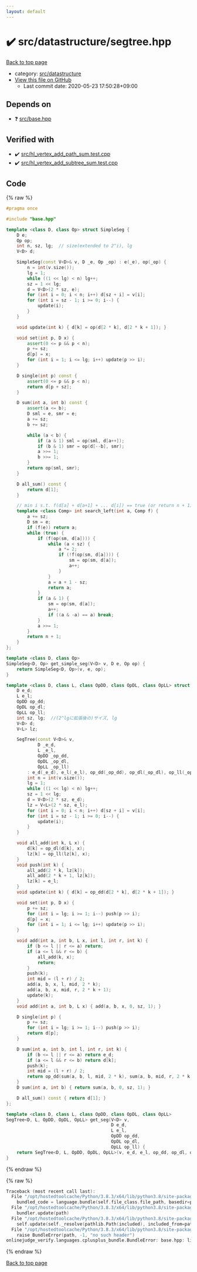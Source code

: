 ```yaml
---
layout: default
---
```


<!-- mathjax config similar to math.stackexchange -->
<script type="text/javascript" async
  src="https://cdnjs.cloudflare.com/ajax/libs/mathjax/2.7.5/MathJax.js?config=TeX-MML-AM_CHTML">
</script>
<script type="text/x-mathjax-config">
  MathJax.Hub.Config({
    TeX: { equationNumbers: { autoNumber: "AMS" }},
    tex2jax: {
      inlineMath: [ ['$','$'] ],
      processEscapes: true
    },
    "HTML-CSS": { matchFontHeight: false },
    displayAlign: "left",
    displayIndent: "2em"
  });
</script>

<script type="text/javascript" src="https://cdnjs.cloudflare.com/ajax/libs/jquery/3.4.1/jquery.min.js"></script>
<script src="https://cdn.jsdelivr.net/npm/jquery-balloon-js@1.1.2/jquery.balloon.min.js" integrity="sha256-ZEYs9VrgAeNuPvs15E39OsyOJaIkXEEt10fzxJ20+2I=" crossorigin="anonymous"></script>
<script type="text/javascript" src="../../../assets/js/copy-button.js"></script>
<link rel="stylesheet" href="../../../assets/css/copy-button.css" />


# :heavy_check_mark: src/datastructure/segtree.hpp

<a href="../../../index.html">Back to top page</a>

* category: <a href="../../../index.html#057cdb199a48f765d2786c323ec11d3a">src/datastructure</a>
* <a href="{{ site.github.repository_url }}/blob/master/src/datastructure/segtree.hpp">View this file on GitHub</a>
    - Last commit date: 2020-05-23 17:50:28+09:00




## Depends on

* :question: <a href="../base.hpp.html">src/base.hpp</a>


## Verified with

* :heavy_check_mark: <a href="../../../verify/src/hl_vertex_add_path_sum.test.cpp.html">src/hl_vertex_add_path_sum.test.cpp</a>
* :heavy_check_mark: <a href="../../../verify/src/hl_vertex_add_subtree_sum.test.cpp.html">src/hl_vertex_add_subtree_sum.test.cpp</a>


## Code

<a id="unbundled"></a>
{% raw %}
```cpp
#pragma once

#include "base.hpp"

template <class D, class Op> struct SimpleSeg {
    D e;
    Op op;
    int n, sz, lg;  // size(extended to 2^i), lg
    V<D> d;

    SimpleSeg(const V<D>& v, D _e, Op _op) : e(_e), op(_op) {
        n = int(v.size());
        lg = 1;
        while ((1 << lg) < n) lg++;
        sz = 1 << lg;
        d = V<D>(2 * sz, e);
        for (int i = 0; i < n; i++) d[sz + i] = v[i];
        for (int i = sz - 1; i >= 0; i--) {
            update(i);
        }
    }

    void update(int k) { d[k] = op(d[2 * k], d[2 * k + 1]); }

    void set(int p, D x) {
        assert(0 <= p && p < n);
        p += sz;
        d[p] = x;
        for (int i = 1; i <= lg; i++) update(p >> i);
    }

    D single(int p) const {
        assert(0 <= p && p < n);
        return d[p + sz];
    }

    D sum(int a, int b) const {
        assert(a <= b);
        D sml = e, smr = e;
        a += sz;
        b += sz;

        while (a < b) {
            if (a & 1) sml = op(sml, d[a++]);
            if (b & 1) smr = op(d[--b], smr);
            a >>= 1;
            b >>= 1;
        }
        return op(sml, smr);
    }

    D all_sum() const {
        return d[1];
    }

    // min i s.t. f(d[a] + d[a+1] + ... d[i]) == true (or return n + 1)
    template <class Comp> int search_left(int a, Comp f) {
        a += sz;
        D sm = e;
        if (f(e)) return a;
        while (true) {
            if (f(op(sm, d[a]))) {
                while (a < sz) {
                    a *= 2;
                    if (!f(op(sm, d[a]))) {
                        sm = op(sm, d[a]);
                        a++;
                    }
                }
                a = a + 1 - sz;
                return a;
            }
            if (a & 1) {
                sm = op(sm, d[a]);
                a++;
                if ((a & -a) == a) break;
            }
            a >>= 1;
        }
        return n + 1;
    }
};

template <class D, class Op>
SimpleSeg<D, Op> get_simple_seg(V<D> v, D e, Op op) {
    return SimpleSeg<D, Op>(v, e, op);
}

template <class D, class L, class OpDD, class OpDL, class OpLL> struct SegTree {
    D e_d;
    L e_l;
    OpDD op_dd;
    OpDL op_dl;
    OpLL op_ll;
    int sz, lg;  //(2^lgに拡張後の)サイズ, lg
    V<D> d;
    V<L> lz;

    SegTree(const V<D>& v,
            D _e_d,
            L _e_l,
            OpDD _op_dd,
            OpDL _op_dl,
            OpLL _op_ll)
        : e_d(_e_d), e_l(_e_l), op_dd(_op_dd), op_dl(_op_dl), op_ll(_op_ll) {
        int n = int(v.size());
        lg = 1;
        while ((1 << lg) < n) lg++;
        sz = 1 << lg;
        d = V<D>(2 * sz, e_d);
        lz = V<L>(2 * sz, e_l);
        for (int i = 0; i < n; i++) d[sz + i] = v[i];
        for (int i = sz - 1; i >= 0; i--) {
            update(i);
        }
    }

    void all_add(int k, L x) {
        d[k] = op_dl(d[k], x);
        lz[k] = op_ll(lz[k], x);
    }
    void push(int k) {
        all_add(2 * k, lz[k]);
        all_add(2 * k + 1, lz[k]);
        lz[k] = e_l;
    }
    void update(int k) { d[k] = op_dd(d[2 * k], d[2 * k + 1]); }

    void set(int p, D x) {
        p += sz;
        for (int i = lg; i >= 1; i--) push(p >> i);
        d[p] = x;
        for (int i = 1; i <= lg; i++) update(p >> i);
    }

    void add(int a, int b, L x, int l, int r, int k) {
        if (b <= l || r <= a) return;
        if (a <= l && r <= b) {
            all_add(k, x);
            return;
        }
        push(k);
        int mid = (l + r) / 2;
        add(a, b, x, l, mid, 2 * k);
        add(a, b, x, mid, r, 2 * k + 1);
        update(k);
    }
    void add(int a, int b, L x) { add(a, b, x, 0, sz, 1); }

    D single(int p) {
        p += sz;
        for (int i = lg; i >= 1; i--) push(p >> i);
        return d[p];
    }

    D sum(int a, int b, int l, int r, int k) {
        if (b <= l || r <= a) return e_d;
        if (a <= l && r <= b) return d[k];
        push(k);
        int mid = (l + r) / 2;
        return op_dd(sum(a, b, l, mid, 2 * k), sum(a, b, mid, r, 2 * k + 1));
    }
    D sum(int a, int b) { return sum(a, b, 0, sz, 1); }

    D all_sum() const { return d[1]; }
};

template <class D, class L, class OpDD, class OpDL, class OpLL>
SegTree<D, L, OpDD, OpDL, OpLL> get_seg(V<D> v,
                                        D e_d,
                                        L e_l,
                                        OpDD op_dd,
                                        OpDL op_dl,
                                        OpLL op_ll) {
    return SegTree<D, L, OpDD, OpDL, OpLL>(v, e_d, e_l, op_dd, op_dl, op_ll);
}

```
{% endraw %}

<a id="bundled"></a>
{% raw %}
```cpp
Traceback (most recent call last):
  File "/opt/hostedtoolcache/Python/3.8.3/x64/lib/python3.8/site-packages/onlinejudge_verify/docs.py", line 349, in write_contents
    bundled_code = language.bundle(self.file_class.file_path, basedir=pathlib.Path.cwd())
  File "/opt/hostedtoolcache/Python/3.8.3/x64/lib/python3.8/site-packages/onlinejudge_verify/languages/cplusplus.py", line 172, in bundle
    bundler.update(path)
  File "/opt/hostedtoolcache/Python/3.8.3/x64/lib/python3.8/site-packages/onlinejudge_verify/languages/cplusplus_bundle.py", line 282, in update
    self.update(self._resolve(pathlib.Path(included), included_from=path))
  File "/opt/hostedtoolcache/Python/3.8.3/x64/lib/python3.8/site-packages/onlinejudge_verify/languages/cplusplus_bundle.py", line 162, in _resolve
    raise BundleError(path, -1, "no such header")
onlinejudge_verify.languages.cplusplus_bundle.BundleError: base.hpp: line -1: no such header

```
{% endraw %}

<a href="../../../index.html">Back to top page</a>


